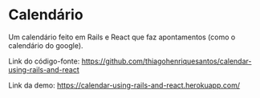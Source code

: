 # Calendário

Um calendário feito em Rails e React que faz apontamentos (como o calendário do google).

Link do código-fonte: https://github.com/thiagohenriquesantos/calendar-using-rails-and-react

Link da demo: https://calendar-using-rails-and-react.herokuapp.com/
